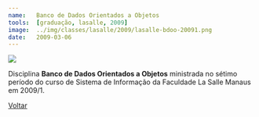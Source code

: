 ```yaml
---
name:  	Banco de Dados Orientados a Objetos
tools: 	[graduação, lasalle, 2009]
image: 	../img/classes/lasalle/2009/lasalle-bdoo-20091.png
date: 	2009-03-06
---
```


![](../img/classes/lasalle/2009/lasalle-bdoo-20091.png)

Disciplina **Banco de Dados Orientados a Objetos** ministrada no sétimo período do curso de Sistema de Informação da Faculdade La Salle Manaus em 2009/1.


<p class="text-center">
	<a class="btn btn-outline-primary mt-1" href="{{ site.baseurl }}/classes/">Voltar</a>
</p>